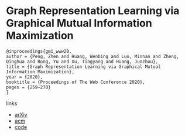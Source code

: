 # Graph Representation Learning via Graphical Mutual Information Maximization

```
@inproceedings{gmi_www20,
author = {Peng, Zhen and Huang, Wenbing and Luo, Minnan and Zheng, Qinghua and Rong, Yu and Xu, Tingyang and Huang, Junzhou},
title = {Graph Representation Learning via Graphical Mutual Information Maximization},
year = {2020},
booktitle = {Proceedings of The Web Conference 2020},
pages = {259–270}
}
```

links
- [arXiv](https://arxiv.org/abs/2002.01169)
- [acm](https://dl.acm.org/doi/abs/10.1145/3366423.3380112)
- [code](https://github.com/zpeng27/GMI)
